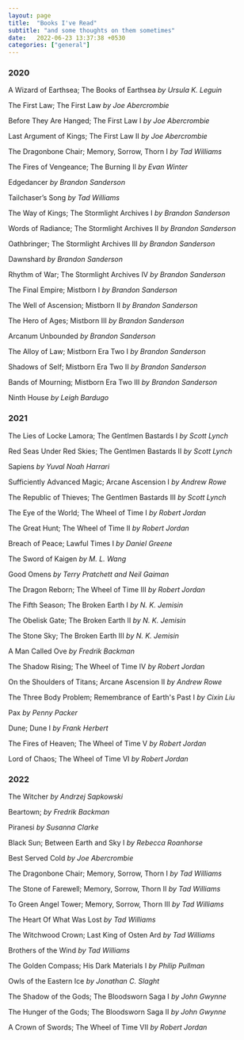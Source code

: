 ```yaml
---
layout: page
title:  "Books I've Read"
subtitle: "and some thoughts on them sometimes"
date:   2022-06-23 13:37:38 +0530
categories: ["general"]
---
```

### 2020

A Wizard of Earthsea; The Books of Earthsea *by Ursula K. Leguin*

The First Law; The First Law *by Joe Abercrombie*

Before They Are Hanged; The First Law I *by Joe Abercrombie*

Last Argument of Kings; The First Law II *by Joe Abercrombie*

The Dragonbone Chair; Memory, Sorrow, Thorn I *by Tad Williams*

The Fires of Vengeance; The Burning II *by Evan Winter*

Edgedancer *by Brandon Sanderson*

Tailchaser’s Song *by Tad Williams*

The Way of Kings; The Stormlight Archives I *by Brandon Sanderson*

Words of Radiance; The Stormlight Archives II *by Brandon Sanderson*

Oathbringer; The Stormlight Archives III *by Brandon Sanderson*

Dawnshard *by Brandon Sanderson*

Rhythm of War; The Stormlight Archives IV *by Brandon Sanderson*

The Final Empire; Mistborn I *by Brandon Sanderson*

The Well of Ascension; Mistborn II *by Brandon Sanderson*

The Hero of Ages; Mistborn III *by Brandon Sanderson*

Arcanum Unbounded *by Brandon Sanderson*

The Alloy of Law; Mistborn Era Two I *by Brandon Sanderson*

Shadows of Self; Mistborn Era Two II *by Brandon Sanderson*

Bands of Mourning; Mistborn Era Two III *by Brandon Sanderson*

Ninth House  *by Leigh Bardugo*

### 2021

The Lies of Locke Lamora; The Gentlmen Bastards I *by Scott Lynch*

Red Seas Under Red Skies; The Gentlmen Bastards II *by Scott Lynch*

Sapiens *by Yuval Noah Harrari*

Sufficiently Advanced Magic; Arcane Ascension I *by Andrew Rowe*

The Republic of Thieves; The Gentlmen Bastards III *by Scott Lynch*

The Eye of the World; The Wheel of Time I *by Robert Jordan*

The Great Hunt; The Wheel of Time II *by Robert Jordan*

Breach of Peace; Lawful Times I *by Daniel Greene*

The Sword of Kaigen *by M. L. Wang*

Good Omens *by Terry Pratchett and Neil Gaiman*

The Dragon Reborn; The Wheel of Time III *by Robert Jordan*

The Fifth Season; The Broken Earth I *by N. K. Jemisin*

The Obelisk Gate; The Broken Earth II *by N. K. Jemisin*

The Stone Sky; The Broken Earth III *by N. K. Jemisin*

A Man Called Ove *by Fredrik Backman*

The Shadow Rising; The Wheel of Time IV *by Robert Jordan*

On the Shoulders of Titans; Arcane Ascension II *by Andrew Rowe*

The Three Body Problem; Remembrance of Earth's Past I *by Cixin Liu*

Pax *by Penny Packer*

Dune; Dune I *by Frank Herbert*

The Fires of Heaven; The Wheel of Time V *by Robert Jordan*

Lord of Chaos; The Wheel of Time VI *by Robert Jordan*

### 2022

The Witcher *by Andrzej Sapkowski*

Beartown; *by Fredrik Backman*

Piranesi *by Susanna Clarke*

Black Sun; Between Earth and Sky I *by Rebecca Roanhorse*

Best Served Cold *by Joe Abercrombie*

The Dragonbone Chair; Memory, Sorrow, Thorn I *by Tad Williams*

The Stone of Farewell; Memory, Sorrow, Thorn II *by Tad Williams*

To Green Angel Tower; Memory, Sorrow, Thorn III *by Tad Williams*

The Heart Of What Was Lost *by Tad Williams*

The Witchwood Crown; Last King of Osten Ard *by Tad Williams*

Brothers of the Wind *by Tad Williams*

The Golden Compass; His Dark Materials I *by Philip Pullman* 

Owls of the Eastern Ice *by Jonathan C. Slaght*

The Shadow of the Gods; The Bloodsworn Saga I *by John Gwynne*

The Hunger of the Gods; The Bloodsworn Saga II *by John Gwynne*

A Crown of Swords; The Wheel of Time VII *by Robert Jordan*